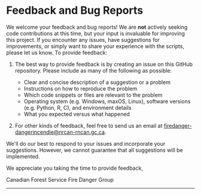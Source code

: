 # Feedback and Bug Reports
We welcome your feedback and bug reports! We are **not** actively seeking code contributions at this time, but your input is invaluable for improving this project. If you encounter any issues, have suggestions for improvements, or simply want to share your experience with the scripts, please let us know. To provide feedback:

1. The best way to provide feedback is by creating an issue on this GitHub repository. Please include as many of the following as possible:
    - Clear and concise description of a suggestion or a problem
    - Instructions on how to reproduce the problem
    - Which code snippets or files are relevant to the problem
    - Operating system (e.g. Windows, maxOS, Linux), software versions (e.g. Python, R, C), and environment details
    - What you expected versus what happened

2. For other kinds of feedback, feel free to send us an email at firedanger-dangerincendie@nrcan-rncan.gc.ca.

We'll do our best to respond to your issues and incorporate your suggestions. However, we cannot guarantee that all suggestions will be implemented.  

We appreciate you taking the time to provide feedback,  

Canadian Forest Service Fire Danger Group

---
